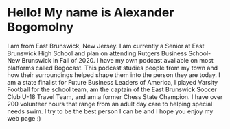 # Hello! My name is Alexander Bogomolny

I am from East Brunswick, New Jersey. I am currently a Senior at East Brunswick High School and plan on attending Rutgers Business School- New Brunswick in Fall of 2020. I have my own podcast available on most platforms called Bogocast. This podcast studies people from my town and how their surroundings helped shape them into the person they are today. I am a state finalist for Future Business Leaders of America, I played Varsity Football for the school team, am the captain of the East Brunswick Soccer Club U-18 Travel Team, and am a former Chess State Champion. I have over 200 volunteer hours that range from an adult day care to helping special needs swim. I try to be the best person I can be and I hope you enjoy my web page :)

